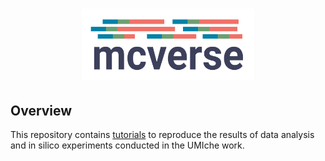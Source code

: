 <h1 align="center">
    <img src="https://github.com/2003100127/mcverse/blob/main/docs/img/mcverse-logo.png?raw=true" width="276" height="114">
    <br>
</h1>

## Overview

This repository contains [tutorials](https://2003100127.github.io/mcverse/umiche) to reproduce the results of data analysis and in silico experiments conducted in the UMIche work.